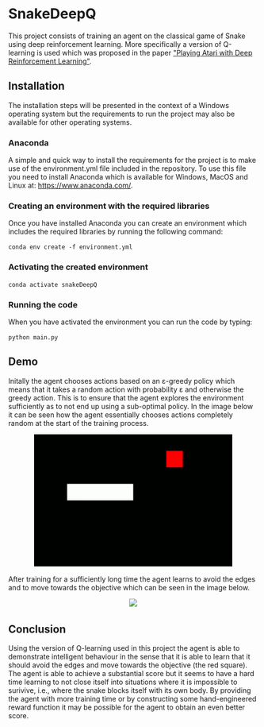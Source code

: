 # SnakeDeepQ

This project consists of training an agent on the classical game of Snake using deep reinforcement learning. More specifically a version of Q-learning is used which was proposed in the paper ["Playing Atari with Deep Reinforcement Learning"](https://arxiv.org/abs/1312.5602).

## Installation
The installation steps will be presented in the context of a Windows operating system but the requirements to run the project may also be available for other operating systems. 

### Anaconda
A simple and quick way to install the requirements for the project is to make use of the environment.yml file included in the repository. To use this file you need to install Anaconda which is available for Windows, MacOS and Linux at: https://www.anaconda.com/.

### Creating an environment with the required libraries
Once you have installed Anaconda you can create an environment which includes the required libraries by running the following command:
```
conda env create -f environment.yml
```

### Activating the created environment
```
conda activate snakeDeepQ
```

### Running the code
When you have activated the environment you can run the code by typing:
```
python main.py
```

## Demo
Initally the agent chooses actions based on an ε-greedy policy which means that it takes a random action with probability ε and otherwise the greedy action. This is to ensure that the agent explores the environment sufficiently as to not end up using a sub-optimal policy. In the image below it can be seen how the agent essentially chooses actions completely random at the start of the training process.

<p align="center">
  <img src="demoImages/demoStart.gif" width="400"/>
</p>

After training for a sufficiently long time the agent learns to avoid the edges and to move towards the objective which can be seen in the image below.

<p align="center">
  <img src="demoImages/demoFinal.gif" width="400"/>
</p>

## Conclusion
Using the version of Q-learning used in this project the agent is able to demonstrate intelligent behaviour in the sense that it is able to learn that it should avoid the edges and move towards the objective (the red square). The agent is able to achieve a substantial score but it seems to have a hard time learning to not close itself into situations where it is impossible to surivive, i.e., where the snake blocks itself with its own body. By providing the agent with more training time or by constructing some hand-engineered reward function it may be possible for the agent to obtain an even better score.
